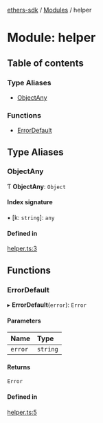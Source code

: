 [ethers-sdk](../README.md) / [Modules](../modules.md) / helper

# Module: helper

## Table of contents

### Type Aliases

- [ObjectAny](helper.md#objectany)

### Functions

- [ErrorDefault](helper.md#errordefault)

## Type Aliases

### ObjectAny

Ƭ **ObjectAny**: `Object`

#### Index signature

▪ [k: `string`]: `any`

#### Defined in

[helper.ts:3](https://github.com/jonathanchowjh/nft-contracts/blob/41b7b78/utils/helper.ts#L3)

## Functions

### ErrorDefault

▸ **ErrorDefault**(`error`): `Error`

#### Parameters

| Name    | Type     |
| :------ | :------- |
| `error` | `string` |

#### Returns

`Error`

#### Defined in

[helper.ts:5](https://github.com/jonathanchowjh/nft-contracts/blob/41b7b78/utils/helper.ts#L5)
